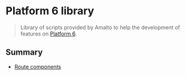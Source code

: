 # Platform 6 library

> Library of scripts provided by Amalto to help the development of features on [Platform 6](https://documentation.amalto.com/platform6/master/).

## Summary

- [Route components](route-components/README.md)
